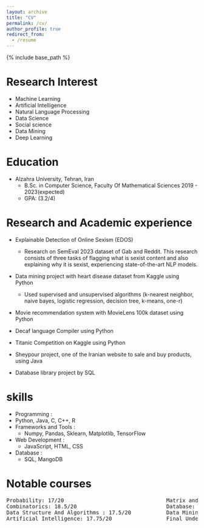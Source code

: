 ```yaml
---
layout: archive
title: "CV"
permalink: /cv/
author_profile: true
redirect_from:
  - /resume
---
```


{% include base_path %}

Research Interest
======
* Machine Learning
* Artificial Intelligence
* Natural Language Processing
* Data Science
* Social science
* Data Mining
* Deep Learning

Education
======
* Alzahra University, Tehran, Iran 
  * B.Sc. in Computer Science, Faculty Of Mathematical Sciences 2019 - 2023(expected)
  * GPA: (3.2/4)
  
Research and Academic experience
======
* Explainable Detection of Online Sexism (EDOS)                                             
  * Research on SemEval 2023 dataset of Gab and Reddit. This research consists of three tasks of flagging what is                   sexist content and also explaining why it is sexist, experiencing state-of-the-art NLP models. 

* Data mining project with heart disease dataset from Kaggle using Python               
	* Used supervised and unsupervised algorithms (k-nearest neighbor, 
 	  naive bayes, logistic regression, decision tree, k-means, one-r)
* Movie recommendation system with MovieLens 100k dataset using Python           
* Decaf language Compiler using Python                                                                     
* Titanic Competition on Kaggle using Python                                                             
* Sheypour project, one of the Iranian website to sale and buy products, using Java                         
* Database library project by SQL   

skills
======
*  Programming :
  * Python, Java, C, C++, R
* Frameworks and Tools :
  * Numpy, Pandas, Sklearn, Matplotlib, TensorFlow
* Web Development :
  * JavaScript, HTML, CSS
* Database :
  * SQL, MangoDB
  
Notable courses
======
<pre>
Probability: 17/20                                Matrix and Linear Algebra: 17.75/20          
Combinatorics: 18.5/20                            Database: 16.2/20   
Data Structure And Algorithms : 17.5/20           Data Mining: 20/20
Artificial Intelligence: 17.75/20                 Final Undergraduate Project: 19/20 
</pre>
  
